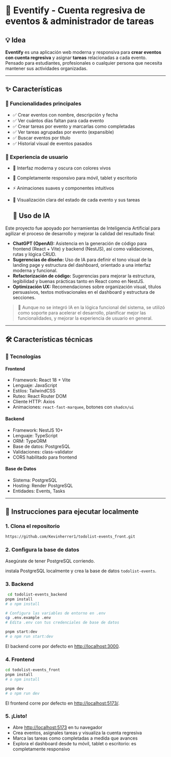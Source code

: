 # 📆 Eventify - Cuenta regresiva de eventos & administrador de tareas

## 💡 Idea

**Eventify** es una aplicación web moderna y responsiva para **crear eventos con cuenta regresiva** y asignar **tareas** relacionadas a cada evento. Pensado para estudiantes, profesionales o cualquier persona que necesita mantener sus actividades organizadas.

---

## ✨ Características

### 🎯 Funcionalidades principales

- ✅ Crear eventos con nombre, descripción y fecha
- ✅ Ver cuántos días faltan para cada evento
- ✅ Crear tareas por evento y marcarlas como completadas
- ✅ Ver tareas agrupadas por evento (expansible)
- ✅ Buscar eventos por título
- ✅ Historial visual de eventos pasados

### 📱 Experiencia de usuario

- 🎨 Interfaz moderna y oscura con colores vivos
- 📱 Completamente responsivo para móvil, tablet y escritorio
- ⚡ Animaciones suaves y componentes intuitivos
- 🧩 Visualización clara del estado de cada evento y sus tareas

  ## 🤖 Uso de IA

Este proyecto fue apoyado por herramientas de Inteligencia Artificial para agilizar el proceso de desarrollo y mejorar la calidad del resultado final:

- **ChatGPT (OpenAI):** Asistencia en la generación de código para frontend (React + Vite) y backend (NestJS), así como validaciones, rutas y lógica CRUD.
- **Sugerencias de diseño:** Uso de IA para definir el tono visual de la landing page y estructura del dashboard, orientado a una interfaz moderna y funcional.
- **Refactorización de código:** Sugerencias para mejorar la estructura, legibilidad y buenas prácticas tanto en React como en NestJS.
- **Optimización UX:** Recomendaciones sobre organización visual, títulos persuasivos, textos motivacionales en el dashboard y estructura de secciones.

> 🧠 Aunque no se integró IA en la lógica funcional del sistema, se utilizó como soporte para acelerar el desarrollo, planificar mejor las funcionalidades, y mejorar la experiencia de usuario en general.

---

## 🛠️ Características técnicas

### 🔧 Tecnologías

#### Frontend

- Framework: React 18 + Vite
- Lenguaje: JavaScript
- Estilos: TailwindCSS
- Ruteo: React Router DOM
- Cliente HTTP: Axios
- Animaciones: `react-fast-marquee`, botones con `shadcn/ui`

#### Backend

- Framework: NestJS 10+
- Lenguaje: TypeScript
- ORM: TypeORM
- Base de datos: PostgreSQL
- Validaciones: class-validator
- CORS habilitado para frontend

#### Base de Datos

- Sistema: PostgreSQL
- Hosting: Render PostgreSQL
- Entidades: Events, Tasks

---

## 🚀 Instrucciones para ejecutar localmente

### 1. Clona el repositorio


```bash
https://github.com/Kevinherrer1/todolist-events_front.git
```

### 2. Configura la base de datos

Asegúrate de tener PostgreSQL corriendo.

instala PostgreSQL localmente y crea la base de datos `todolist-events`.

### 3. Backend

```bash
 cd todolist-events_backend
pnpm install
# o npm install

# Configura las variables de entorno en .env
cp .env.example .env
# Edita .env con tus credenciales de base de datos

pnpm start:dev
# o npm run start:dev
```

El backend corre por defecto en [http://localhost:3000](http://localhost:3000).

### 4. Frontend

```bash
cd todolist-events_front
pnpm install
# o npm install

pnpm dev
# o npm run dev
```

El frontend corre por defecto en [http://localhost:5173/](http://localhost:5173/).

### 5. ¡Listo!

- Abre [http://localhost:5173](http://localhost:5173) en tu navegador  
- Crea eventos, asígnales tareas y visualiza la cuenta regresiva  
- Marca las tareas como completadas a medida que avances  
- Explora el dashboard desde tu móvil, tablet o escritorio: es completamente responsivo  





